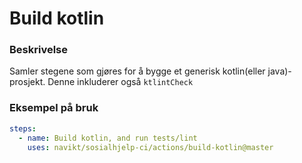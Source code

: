 # Build kotlin

### Beskrivelse
Samler stegene som gjøres for å bygge et generisk kotlin(eller java)-prosjekt.
Denne inkluderer også `ktlintCheck`

### Eksempel på bruk
```yaml
steps:
  - name: Build kotlin, and run tests/lint
    uses: navikt/sosialhjelp-ci/actions/build-kotlin@master
```